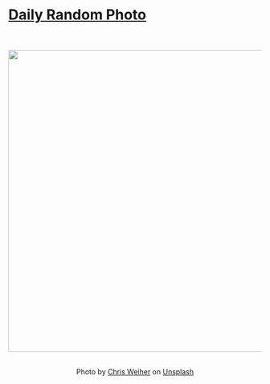 # [Daily Random Photo](https://www.dailyrandomphoto.com/)

<div align="center">
  <br>
  <br>
  <a href="https://www.dailyrandomphoto.com/p/2025/2025-07-27/"><img src="https://images.unsplash.com/photo-1750837496996-fefe403ff5c2?crop=entropy&cs=tinysrgb&fit=max&fm=jpg&ixid=M3w3NzUwOHwwfDF8cmFuZG9tfHx8fHx8fHx8MTc1MzU3Nzg2NHw&ixlib=rb-4.1.0&q=80&w=1080" width="600px"></a>
  <br>
  <br>
  <p class="has-text-grey">Photo by <a href="https://unsplash.com/@chrswhr?utm_source=Daily%20Random%20Photo&amp;utm_medium=referral" target="_blank" rel="noopener noreferrer">Chris Weiher</a> on <a href="https://unsplash.com/photos/pink-clouds-are-lit-by-the-setting-sun-ngPwLd427M4?utm_source=Daily%20Random%20Photo&amp;utm_medium=referral" target="_blank" rel="noopener noreferrer">Unsplash</a></p>
</div>

